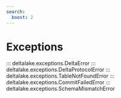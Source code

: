 ```yaml
---
search:
  boost: 2 
---
```



# Exceptions

::: deltalake.exceptions.DeltaError
::: deltalake.exceptions.DeltaProtocolError
::: deltalake.exceptions.TableNotFoundError
::: deltalake.exceptions.CommitFailedError
::: deltalake.exceptions.SchemaMismatchError
